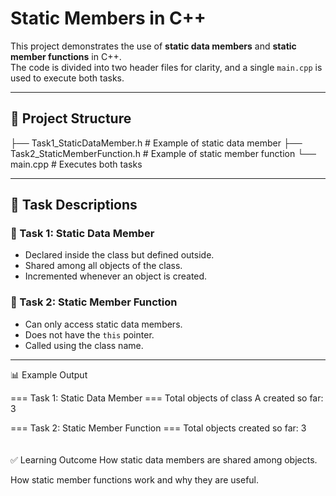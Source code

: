 # Static Members in C++  

This project demonstrates the use of **static data members** and **static member functions** in C++.  
The code is divided into two header files for clarity, and a single `main.cpp` is used to execute both tasks.  

---

## 📁 Project Structure
├── Task1_StaticDataMember.h # Example of static data member
├── Task2_StaticMemberFunction.h # Example of static member function
└── main.cpp # Executes both tasks



---

## 📌 Task Descriptions

### 🔹 Task 1: Static Data Member
- Declared inside the class but defined outside.
- Shared among all objects of the class.
- Incremented whenever an object is created.

### 🔹 Task 2: Static Member Function
- Can only access static data members.
- Does not have the `this` pointer.
- Called using the class name.

---


📊 Example Output

=== Task 1: Static Data Member ===
Total objects of class A created so far: 3

=== Task 2: Static Member Function ===
Total objects created so far: 3
<br>
<br><br>
✅ Learning Outcome
How static data members are shared among objects.

How static member functions work and why they are useful.
